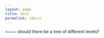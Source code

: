```yaml
---
layout: page
title: docs
permalink: /docs/
---
```


<~~~ should there be a tree of different levels?
